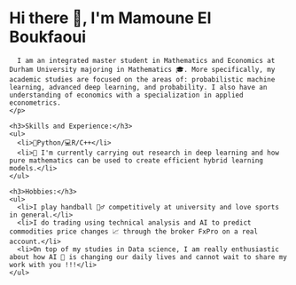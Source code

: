 <!DOCTYPE HTML> 

<html>
  <head>
      <!-- Add your meta tag here -->
      <meta name="google-site-verification" content="fWVvorR-TcEGdKp_QYNsmI6JzOMDg4v4guc18058Kgc" />
    
  </head>
    <body>
      <div class="container">
        <h1>Hi there 👋, I'm Mamoune El Boukfaoui</h1>

    
      I am an integrated master student in Mathematics and Economics at Durham University majoring in Mathematics 🎓. More specifically, my academic studies are focused on the areas of: probabilistic machine learning, advanced deep learning, and probability. I also have an understanding of economics with a specialization in applied econometrics.
    </p>

    <h3>Skills and Experience:</h3>
    <ul>
      <li>🐍Python/💻R/C++</li>
      <li>🔭 I'm currently carrying out research in deep learning and how pure mathematics can be used to create efficient hybrid learning models.</li>
    </ul>

    <h3>Hobbies:</h3>
    <ul>
      <li>I play handball 🤾‍♂️ competitively at university and love sports in general.</li>
      <li>I do trading using technical analysis and AI to predict commodities price changes 📈 through the broker FxPro on a real account.</li>
      <li>On top of my studies in Data science, I am really enthusiastic about how AI 🤖 is changing our daily lives and cannot wait to share my work with you !!!</li>
    </ul>
  </div>
</body>
</html>
